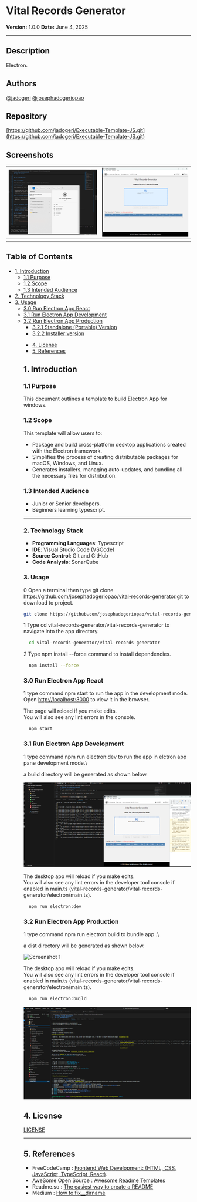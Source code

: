 # **Vital Records Generator**

**Version:** 1.0.0
**Date:** June 4, 2025

---

## Description

Electron.

## Authors

[@jadogeri](https://www.github.com/jadogeri)
[@josephadogeriopao](https://www.github.com/josephadogeriopao)

## Repository

 [https://github.com/jadogeri/Executable-Template-JS.git](https://github.com/jadogeri/Executable-Template-JS.git)

## Screenshots

| ![Screenshot 1](assets/images/screenshot1.png) | ![screenshot 2](assets/images/screenshot2.png) |
| -------------------------------------------- | -------------------------------------------- |
|                                              |                                              |

## Table of Contents

<ul>
    <li><a href="#1-introduction">1. Introduction</a>
        <ul>
          <li><a href="#11-purpose">1.1 Purpose</a> </li>
          <li><a href="#12-scope">1.2 Scope</a> </li>
          <li><a href="#13-intended-audience">1.3 Intended Audience</a> </li>
        </ul>
    </li>
    <li><a href="#2-technology-stack">2. Technology Stack</a> </li>
    <li><a href="#3-usage">3. Usage</a> 
        <ul>
          <li><a href="#30-run-electron-app-react">3.0 Run Electron App React</a> </li>
          <li><a href="#31-run-electron-app-development">3.1 Run Electron App Development</a> </li>
          <li><a href="#32-run-electron-app-production">3.2 Run Electron App Production</a> 
              <ul> 
                <li><a href="#5-references">3.2.1 Standalone (Portable) Version</a></li>
                <li><a href="#5-references">3.2.2  Installer version</a></li>
               <ul>
          </li>
        </ul>
    </li>  
    <li><a href="#4-license">4. License</a> </li>
    <li><a href="#5-references">5. References</a></li>
</ul>

## **1. Introduction**

### **1.1 Purpose**

This document outlines a template to build Electron App for windows.

### **1.2 Scope**

This template will allow users to:

- Package and build cross-platform desktop applications created with the Electron framework. 
- Simplifies the process of creating distributable packages for macOS, Windows, and Linux. 
- Generates installers, managing auto-updates, and bundling all the necessary files for distribution.

### **1.3 Intended Audience**

- Junior or Senior developers.
- Beginners learning typescript.

---

### **2. Technology Stack**

- **Programming Languages**: Typescript
- **IDE**: Visual Studio Code (VSCode)
- **Source Control**: Git and GitHub
- **Code Analysis**: SonarQube

### **3. Usage**

0 Open a terminal then type git clone https://github.com/josephadogeriopao/vital-records-generator.git
to download to project.

```bash
git clone https://github.com/josephadogeriopao/vital-records-generator.git

```

1 Type cd vital-records-generator/vital-records-generator to navigate into the app directory.

```bash
  cd vital-records-generator/vital-records-generator
```

2 Type npm install --force command to install dependencies.

```bash
  npm install --force
```

### 3.0 Run Electron App React ###

1 type command npm start to run the app in the development mode.\
Open [http://localhost:3000](http://localhost:3000) to view it in the browser.

The page will reload if you make edits.\
You will also see any lint errors in the console.

```bash
  npm start
```

### 3.1 Run Electron App Development ###

1 type command npm run electron:dev to run the app in elctron app pane development mode.\

a build directory will be generated as shown below.

![Screenshot 1](assets/images/dev.png) 


The desktop app will reload if you make edits.\
You will also see any lint errors in the developer tool console if enabled in main.ts (vital-records-generator/vital-records-generator/electron/main.ts).


```bash
  npm run electron:dev
```

### 3.2 Run Electron App Production ###

1 type command npm run electron:build to bundle app .\

a dist directory will be generated as shown below.

![Screenshot 1](assets/images/test.png) 


The desktop app will reload if you make edits.\
You will also see any lint errors in the developer tool console if enabled in main.ts (vital-records-generator/vital-records-generator/electron/main.ts).


```bash
  npm run electron:build
```

![Screenshot 1](assets/images/prod.png) 



## **4. License**

[LICENSE](/LICENSE)

---

## **5. References**

* FreeCodeCamp : [Frontend Web Development: (HTML, CSS, JavaScript, TypeScript, React)](https://www.youtube.com/watch?v=MsnQ5uepIa).
* AweSome Open Source : [Awesome Readme Templates](https://awesomeopensource.com/project/elangosundar/awesome-README-templates)
* Readme.so : [The easiest way to create a README](https://readme.so/)
* Medium : [How to fix__dirname](https://iamwebwiz.medium.com/how-to-fix-dirname-is-not-defined-in-es-module-scope-34d94a86694d)

